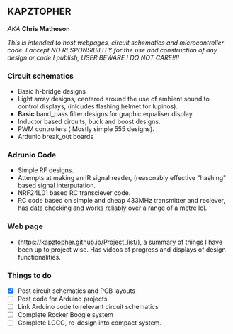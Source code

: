 ## KAPZTOPHER

*AKA* **Chris Matheson**



*This is intended to host webpages, circuit schematics and microcontroller code.  I accept NO RESPONSIBILITY for the use and construction of any design or code I publish,  USER BEWARE I DO NOT CARE!!!!*

### Circuit schematics

- Basic h-bridge designs
- Light array designs, centered around the use of ambient sound to control displays, (inlcudes flashing helmet for lupinos).
- **Basic** band_pass filter designs for graphic equaliser display.
- Inductor based circuits, buck and boost designs.
- PWM controllers ( Mostly simple 555 designs).
- Ardunio break_out boards

### Adrunio Code

- Simple RF designs.
- Attempts at making an IR signal reader, (reasonably effective "hashing" based signal interputation.
- NRF24L01 based RC transciever code.
- RC code based on simple and cheap 433MHz transmitter and reciever,  has data checking and works reliably over a range of a metre lol.


### Web page

- (https://kapztopher.github.io/Project_list/), a summary of things I have been up to project wise.  Has videos of progress and displays of design functionalities.

### Things to do
- [X]   Post circuit schematics and PCB layouts
- [ ]   Post code for Arduino projects
- [ ]   Link Arduino code to relevant circuit schematics
- [ ]   Complete Rocker Boogie system
- [ ]   Complete LGCG, re-design into compact system.
